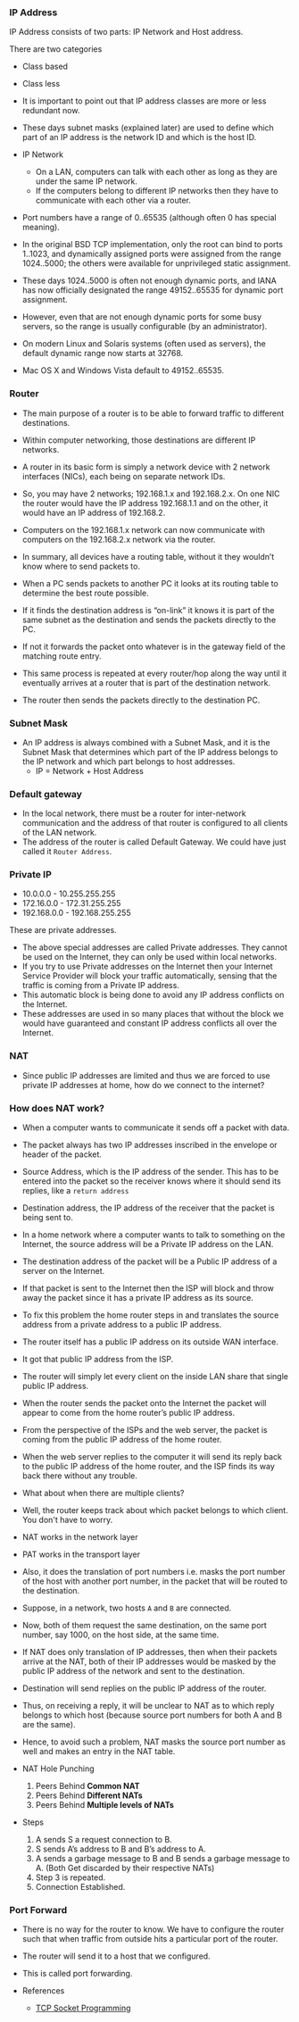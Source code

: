 ### IP Address

IP Address consists of two parts: IP Network and Host address.

There are two categories
- Class based
- Class less

- It is important to point out that IP address classes are more or less redundant now. 
- These days subnet masks (explained later) are used to define which part of an IP address is the network ID and which is the host ID.

- IP Network
    - On a LAN, computers can talk with each other as long as they are under the same IP network. 
    - If the computers belong to different IP networks then they have to communicate with each other via a router.

- Port numbers have a range of 0..65535 (although often 0 has special meaning). 
- In the original BSD TCP implementation, only the root can bind to ports 1..1023, and dynamically assigned ports were assigned from the range 1024..5000; the others were available for unprivileged static assignment. 
- These days 1024..5000 is often not enough dynamic ports, and IANA has now officially designated the range 49152..65535 for dynamic port assignment. 
- However, even that are not enough dynamic ports for some busy servers, so the range is usually configurable (by an administrator). 
- On modern Linux and Solaris systems (often used as servers), the default dynamic range now starts at 32768. 
- Mac OS X and Windows Vista default to 49152..65535.

### Router

- The main purpose of a router is to be able to forward traffic to different destinations. 
- Within computer networking, those destinations are different IP networks.

- A router in its basic form is simply a network device with 2 network interfaces (NICs), each being on separate network IDs. 
- So, you may have 2 networks; 192.168.1.x and 192.168.2.x. On one NIC the router would have the IP address 192.168.1.1 and on the other, it would have an IP address of 192.168.2.
- Computers on the 192.168.1.x network can now communicate with computers on the 192.168.2.x network via the router.

- In summary, all devices have a routing table, without it they wouldn’t know where to send packets to. 
- When a PC sends packets to another PC it looks at its routing table to determine the best route possible. 
- If it finds the destination address is “on-link” it knows it is part of the same subnet as the destination and sends the packets directly to the PC. 
- If not it forwards the packet onto whatever is in the gateway field of the matching route entry. 
- This same process is repeated at every router/hop along the way until it eventually arrives at a router that is part of the destination network. 
- The router then sends the packets directly to the destination PC.

### Subnet Mask

- An IP address is always combined with a Subnet Mask, and it is the Subnet Mask that determines which part of the IP address belongs to the IP network and which part belongs to host addresses.
    - IP = Network + Host Address
 
### Default gateway

- In the local network, there must be a router for inter-network communication and the address of that router is configured to all clients of the LAN network. 
- The address of the router is called Default Gateway. We could have just called it `Router Address`.

### Private IP

- 10.0.0.0 - 10.255.255.255
- 172.16.0.0 - 172.31.255.255
- 192.168.0.0 - 192.168.255.255

These are private addresses.

- The above special addresses are called Private addresses. They cannot be used on the Internet, they can only be used within local networks. 
- If you try to use Private addresses on the Internet then your Internet Service Provider will block your traffic automatically, sensing that the traffic is coming from a Private IP address. 
- This automatic block is being done to avoid any IP address conflicts on the Internet. 
- These addresses are used in so many places that without the block we would have guaranteed and constant IP address conflicts all over the Internet.

### NAT
- Since public IP addresses are limited and thus we are forced to use private IP addresses at home, how do we connect to the internet?

### How does NAT work?

- When a computer wants to communicate it sends off a packet with data.

- The packet always has two IP addresses inscribed in the envelope or header of the packet.

- Source Address, which is the IP address of the sender. This has to be entered into the packet so the receiver knows where it should send its replies, like a `return address` 
- Destination address, the IP address of the receiver that the packet is being sent to.

- In a home network where a computer wants to talk to something on the Internet, the source address will be a Private IP address on the LAN.

- The destination address of the packet will be a Public IP address of a server on the Internet.

- If that packet is sent to the Internet then the ISP will block and throw away the packet since it has a private IP address as its source.

- To fix this problem the home router steps in and translates the source address from a private address to a public IP address. 
- The router itself has a public IP address on its outside WAN interface. 
- It got that public IP address from the ISP. 
- The router will simply let every client on the inside LAN share that single public IP address.

- When the router sends the packet onto the Internet the packet will appear to come from the home router’s public IP address. 
- From the perspective of the ISPs and the web server, the packet is coming from the public IP address of the home router. 
- When the web server replies to the computer it will send its reply back to the public IP address of the home router, and the ISP finds its way back there without any trouble.

- What about when there are multiple clients? 
- Well, the router keeps track about which packet belongs to which client. You don't have to worry.


- NAT works in the network layer
- PAT works in the transport layer

- Also, it does the translation of port numbers i.e. masks the port number of the host with another port number, in the packet that will be routed to the destination.

- Suppose, in a network, two hosts `A` and `B` are connected. 
- Now, both of them request the same destination, on the same port number, say 1000, on the host side, at the same time. 
- If NAT does only translation of IP addresses, then when their packets arrive at the NAT, both of their IP addresses would be masked by the public IP address of the network and sent to the destination. 
- Destination will send replies on the public IP address of the router. 
- Thus, on receiving a reply, it will be unclear to NAT as to which reply belongs to which host (because source port numbers for both A and B are the same). 
- Hence, to avoid such a problem, NAT masks the source port number as well and makes an entry in the NAT table.

- NAT Hole Punching
    1. Peers Behind  **Common NAT**
    2. Peers Behind  **Different NATs**
    3. Peers Behind  **Multiple levels of NATs**

- Steps
    1. A sends S a request connection to B.
    2. S sends A’s address to B and B’s address to A.
    3. A sends a garbage message to B and B sends a garbage message to A. (Both Get discarded by their respective NATs)
    4. Step 3 is repeated.
    5. Connection Established.


### Port Forward
- There is no way for the router to know. We have to configure the router such that when traffic from outside hits a particular port of the router.
- The router will send it to a host that we configured. 
- This is called port forwarding.

- References
    - [TCP Socket Programming](https://stackoverflow.com/questions/913501/how-to-let-kernel-choose-a-port-number-in-the-range-1024-5000-in-tcp-socket-pr)